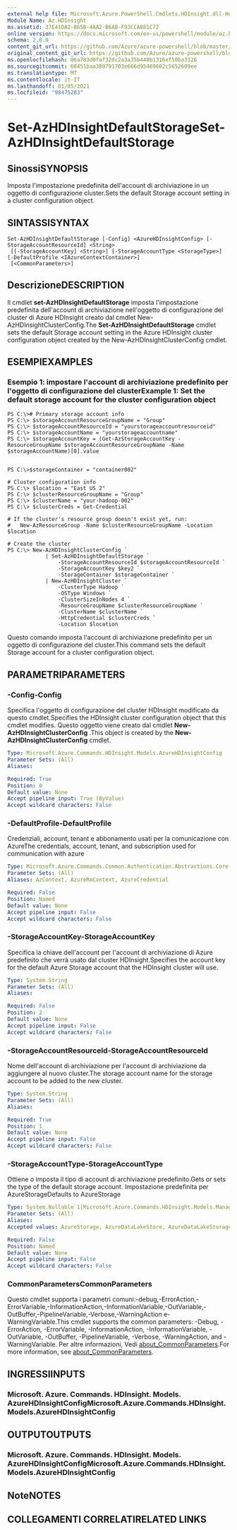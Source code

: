 ```yaml
---
external help file: Microsoft.Azure.PowerShell.Cmdlets.HDInsight.dll-Help.xml
Module Name: Az.HDInsight
ms.assetid: 37E41DA2-B65B-4AA2-B6AB-F93CCA881C72
online version: https://docs.microsoft.com/en-us/powershell/module/az.hdinsight/set-azhdinsightdefaultstorage
schema: 2.0.0
content_git_url: https://github.com/Azure/azure-powershell/blob/master/src/HDInsight/HDInsight/help/Set-AzHDInsightDefaultStorage.md
original_content_git_url: https://github.com/Azure/azure-powershell/blob/master/src/HDInsight/HDInsight/help/Set-AzHDInsightDefaultStorage.md
ms.openlocfilehash: 06a783d0faf32dc2a3a35b448b1316ef50ba3326
ms.sourcegitcommit: 68451baa389791703e666d95469602c5652609ee
ms.translationtype: MT
ms.contentlocale: it-IT
ms.lasthandoff: 01/05/2021
ms.locfileid: "98475283"
---
```

# <span data-ttu-id="bf02d-101">Set-AzHDInsightDefaultStorage</span><span class="sxs-lookup"><span data-stu-id="bf02d-101">Set-AzHDInsightDefaultStorage</span></span>

## <span data-ttu-id="bf02d-102">Sinossi</span><span class="sxs-lookup"><span data-stu-id="bf02d-102">SYNOPSIS</span></span>
<span data-ttu-id="bf02d-103">Imposta l'impostazione predefinita dell'account di archiviazione in un oggetto di configurazione cluster.</span><span class="sxs-lookup"><span data-stu-id="bf02d-103">Sets the default Storage account setting in a cluster configuration object.</span></span>

## <span data-ttu-id="bf02d-104">SINTASSI</span><span class="sxs-lookup"><span data-stu-id="bf02d-104">SYNTAX</span></span>

```
Set-AzHDInsightDefaultStorage [-Config] <AzureHDInsightConfig> [-StorageAccountResourceId] <String>
 [[-StorageAccountKey] <String>] [-StorageAccountType <StorageType>] [-DefaultProfile <IAzureContextContainer>]
 [<CommonParameters>]
```

## <span data-ttu-id="bf02d-105">Descrizione</span><span class="sxs-lookup"><span data-stu-id="bf02d-105">DESCRIPTION</span></span>
<span data-ttu-id="bf02d-106">Il cmdlet **set-AzHDInsightDefaultStorage** imposta l'impostazione predefinita dell'account di archiviazione nell'oggetto di configurazione del cluster di Azure HDInsight creato dal cmdlet New-AzHDInsightClusterConfig.</span><span class="sxs-lookup"><span data-stu-id="bf02d-106">The **Set-AzHDInsightDefaultStorage** cmdlet sets the default Storage account setting in the Azure HDInsight cluster configuration object created by the New-AzHDInsightClusterConfig cmdlet.</span></span>

## <span data-ttu-id="bf02d-107">ESEMPI</span><span class="sxs-lookup"><span data-stu-id="bf02d-107">EXAMPLES</span></span>

### <span data-ttu-id="bf02d-108">Esempio 1: impostare l'account di archiviazione predefinito per l'oggetto di configurazione del cluster</span><span class="sxs-lookup"><span data-stu-id="bf02d-108">Example 1: Set the default storage account for the cluster configuration object</span></span>
```
PS C:\># Primary storage account info
PS C:\> $storageAccountResourceGroupName = "Group"
PS C:\> $storageAccountResourceId = "yourstorageaccountresourceid"
PS C:\> $storageAccountName = "yourstorageaccountname"
PS C:\> $storageAccountKey = (Get-AzStorageAccountKey -ResourceGroupName $storageAccountResourceGroupName -Name $storageAccountName)[0].value


PS C:\>$storageContainer = "container002"

# Cluster configuration info
PS C:\> $location = "East US 2"
PS C:\> $clusterResourceGroupName = "Group"
PS C:\> $clusterName = "your-hadoop-002"
PS C:\> $clusterCreds = Get-Credential

# If the cluster's resource group doesn't exist yet, run:
#   New-AzResourceGroup -Name $clusterResourceGroupName -Location $location

# Create the cluster
PS C:\> New-AzHDInsightClusterConfig `
            | Set-AzHDInsightDefaultStorage `
                -StorageAccountResourceId $storageAccountResourceId `
                -StorageAccountKey $key2 `
                -StorageContainer $storageContainer `
            | New-AzHDInsightCluster `
                -ClusterType Hadoop `
                -OSType Windows `
                -ClusterSizeInNodes 4 `
                -ResourceGroupName $clusterResourceGroupName `
                -ClusterName $clusterName `
                -HttpCredential $clusterCreds `
                -Location $location
```

<span data-ttu-id="bf02d-109">Questo comando imposta l'account di archiviazione predefinito per un oggetto di configurazione del cluster.</span><span class="sxs-lookup"><span data-stu-id="bf02d-109">This command sets the default Storage account for a cluster configuration object.</span></span>

## <span data-ttu-id="bf02d-110">PARAMETRI</span><span class="sxs-lookup"><span data-stu-id="bf02d-110">PARAMETERS</span></span>

### <span data-ttu-id="bf02d-111">-Config</span><span class="sxs-lookup"><span data-stu-id="bf02d-111">-Config</span></span>
<span data-ttu-id="bf02d-112">Specifica l'oggetto di configurazione del cluster HDInsight modificato da questo cmdlet.</span><span class="sxs-lookup"><span data-stu-id="bf02d-112">Specifies the HDInsight cluster configuration object that this cmdlet modifies.</span></span>
<span data-ttu-id="bf02d-113">Questo oggetto viene creato dal cmdlet **New-AzHDInsightClusterConfig** .</span><span class="sxs-lookup"><span data-stu-id="bf02d-113">This object is created by the **New-AzHDInsightClusterConfig** cmdlet.</span></span>

```yaml
Type: Microsoft.Azure.Commands.HDInsight.Models.AzureHDInsightConfig
Parameter Sets: (All)
Aliases:

Required: True
Position: 0
Default value: None
Accept pipeline input: True (ByValue)
Accept wildcard characters: False
```

### <span data-ttu-id="bf02d-114">-DefaultProfile</span><span class="sxs-lookup"><span data-stu-id="bf02d-114">-DefaultProfile</span></span>
<span data-ttu-id="bf02d-115">Credenziali, account, tenant e abbonamento usati per la comunicazione con Azure</span><span class="sxs-lookup"><span data-stu-id="bf02d-115">The credentials, account, tenant, and subscription used for communication with azure</span></span>

```yaml
Type: Microsoft.Azure.Commands.Common.Authentication.Abstractions.Core.IAzureContextContainer
Parameter Sets: (All)
Aliases: AzContext, AzureRmContext, AzureCredential

Required: False
Position: Named
Default value: None
Accept pipeline input: False
Accept wildcard characters: False
```

### <span data-ttu-id="bf02d-116">-StorageAccountKey</span><span class="sxs-lookup"><span data-stu-id="bf02d-116">-StorageAccountKey</span></span>
<span data-ttu-id="bf02d-117">Specifica la chiave dell'account per l'account di archiviazione di Azure predefinito che verrà usato dal cluster HDInsight.</span><span class="sxs-lookup"><span data-stu-id="bf02d-117">Specifies the account key for the default Azure Storage account that the HDInsight cluster will use.</span></span>

```yaml
Type: System.String
Parameter Sets: (All)
Aliases:

Required: False
Position: 2
Default value: None
Accept pipeline input: False
Accept wildcard characters: False
```

### <span data-ttu-id="bf02d-118">-StorageAccountResourceId</span><span class="sxs-lookup"><span data-stu-id="bf02d-118">-StorageAccountResourceId</span></span>
<span data-ttu-id="bf02d-119">Nome dell'account di archiviazione per l'account di archiviazione da aggiungere al nuovo cluster.</span><span class="sxs-lookup"><span data-stu-id="bf02d-119">The storage account name for the storage account to be added to the new cluster.</span></span>

```yaml
Type: System.String
Parameter Sets: (All)
Aliases:

Required: True
Position: 1
Default value: None
Accept pipeline input: False
Accept wildcard characters: False
```

### <span data-ttu-id="bf02d-120">-StorageAccountType</span><span class="sxs-lookup"><span data-stu-id="bf02d-120">-StorageAccountType</span></span>
<span data-ttu-id="bf02d-121">Ottiene o imposta il tipo di account di archiviazione predefinito.</span><span class="sxs-lookup"><span data-stu-id="bf02d-121">Gets or sets the type of the default storage account.</span></span> <span data-ttu-id="bf02d-122">Impostazione predefinita per AzureStorage</span><span class="sxs-lookup"><span data-stu-id="bf02d-122">Defaults to AzureStorage</span></span>

```yaml
Type: System.Nullable`1[Microsoft.Azure.Commands.HDInsight.Models.Management.StorageType]
Parameter Sets: (All)
Aliases:
Accepted values: AzureStorage, AzureDataLakeStore, AzureDataLakeStorageGen2

Required: False
Position: Named
Default value: None
Accept pipeline input: False
Accept wildcard characters: False
```

### <span data-ttu-id="bf02d-123">CommonParameters</span><span class="sxs-lookup"><span data-stu-id="bf02d-123">CommonParameters</span></span>
<span data-ttu-id="bf02d-124">Questo cmdlet supporta i parametri comuni:-debug,-ErrorAction,-ErrorVariable,-InformationAction,-InformationVariable,-OutVariable,-OutBuffer,-PipelineVariable,-Verbose,-WarningAction e-WarningVariable.</span><span class="sxs-lookup"><span data-stu-id="bf02d-124">This cmdlet supports the common parameters: -Debug, -ErrorAction, -ErrorVariable, -InformationAction, -InformationVariable, -OutVariable, -OutBuffer, -PipelineVariable, -Verbose, -WarningAction, and -WarningVariable.</span></span> <span data-ttu-id="bf02d-125">Per altre informazioni, Vedi [about_CommonParameters](http://go.microsoft.com/fwlink/?LinkID=113216).</span><span class="sxs-lookup"><span data-stu-id="bf02d-125">For more information, see [about_CommonParameters](http://go.microsoft.com/fwlink/?LinkID=113216).</span></span>

## <span data-ttu-id="bf02d-126">INGRESSI</span><span class="sxs-lookup"><span data-stu-id="bf02d-126">INPUTS</span></span>

### <span data-ttu-id="bf02d-127">Microsoft. Azure. Commands. HDInsight. Models. AzureHDInsightConfig</span><span class="sxs-lookup"><span data-stu-id="bf02d-127">Microsoft.Azure.Commands.HDInsight.Models.AzureHDInsightConfig</span></span>

## <span data-ttu-id="bf02d-128">OUTPUT</span><span class="sxs-lookup"><span data-stu-id="bf02d-128">OUTPUTS</span></span>

### <span data-ttu-id="bf02d-129">Microsoft. Azure. Commands. HDInsight. Models. AzureHDInsightConfig</span><span class="sxs-lookup"><span data-stu-id="bf02d-129">Microsoft.Azure.Commands.HDInsight.Models.AzureHDInsightConfig</span></span>

## <span data-ttu-id="bf02d-130">Note</span><span class="sxs-lookup"><span data-stu-id="bf02d-130">NOTES</span></span>

## <span data-ttu-id="bf02d-131">COLLEGAMENTI CORRELATI</span><span class="sxs-lookup"><span data-stu-id="bf02d-131">RELATED LINKS</span></span>
